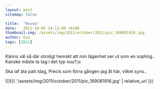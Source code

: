 ```yaml
---
layout: post
sitemap: false

title:  "Huvva"
date:   2011-10-05 14:12:00 +0100
thumbnail-img: /assets/img/2011/october/2011/pic_169081916.jpg
author: Eva
tags: [2011]
---
```


Känns väl så där otroligt hemskt att min lägenhet ser ut som en sophög.. Kanske måste ta tag i det typ nuu?;o

Ska iaf äta palt idag, Precis som förra gången jag åt här, vilket syns..

![]({{ '/assets/img/2011/october/2011/pic_169081916.jpg'  | relative_url }})

